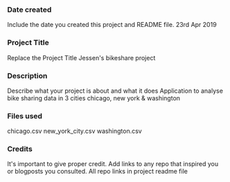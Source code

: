 ### Date created
Include the date you created this project and README file.
23rd Apr 2019

### Project Title
Replace the Project Title
Jessen's bikeshare project 

### Description
Describe what your project is about and what it does
Application to analyse bike sharing data in 3 cities chicago, new york & washington

### Files used
chicago.csv
new_york_city.csv
washington.csv

### Credits
It's important to give proper credit. Add links to any repo that inspired you or blogposts you consulted.
All repo links in project readme file

